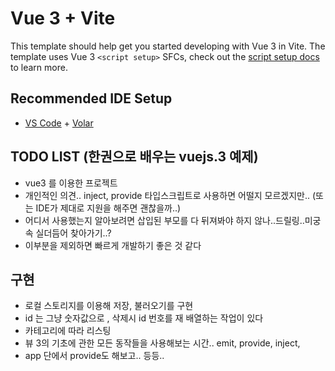 # Vue 3 + Vite

This template should help get you started developing with Vue 3 in Vite. The template uses Vue 3 `<script setup>` SFCs, check out the [script setup docs](https://v3.vuejs.org/api/sfc-script-setup.html#sfc-script-setup) to learn more.

## Recommended IDE Setup

- [VS Code](https://code.visualstudio.com/) + [Volar](https://marketplace.visualstudio.com/items?itemName=Vue.volar)

## TODO LIST (한권으로 배우는 vuejs.3 예제)

- vue3 를 이용한 프로젝트
- 개인적인 의견.. inject, provide 타입스크립트로 사용하면 어떨지 모르겠지만.. (또는 IDE가 제대로 지원을 해주면 괜찮을까..)
- 어디서 사용했는지 알아보려면 삽입된 부모를 다 뒤져봐야 하지 않나..드릴링..미궁속 실더듬어 찾아가기..?
- 이부분을 제외하면 빠르게 개발하기 좋은 것 같다

## 구현

- 로컬 스토리지를 이용해 저장, 불러오기를 구현
- id 는 그냥 숫자값으로 , 삭제시 id 번호를 재 배열하는 작업이 있다
- 카테고리에 따라 리스팅
- 뷰 3의 기초에 관한 모든 동작들을 사용해보는 시간.. emit, provide, inject,
- app 단에서 provide도 해보고.. 등등..
